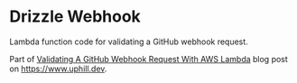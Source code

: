 # Drizzle Webhook

Lambda function code for validating a GitHub webhook request. 


Part of [Validating A GitHub Webhook Request With AWS Lambda](https://www.uphill.dev/blog/validating-github-webhook/)
blog post on https://www.uphill.dev. 